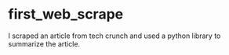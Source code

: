 # first_web_scrape
I scraped an article from tech crunch and used a python library to summarize the article.
